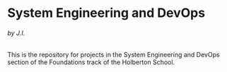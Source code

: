 <h1>System Engineering and DevOps</h1>
<h6>by J.I.</h6>

This is the repository for projects in the System Engineering and DevOps section of the Foundations track of the Holberton School.
